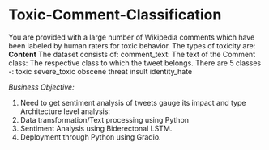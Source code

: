 # Toxic-Comment-Classification
You are provided with a large number of Wikipedia comments which have been labeled by
human raters for toxic behavior. The types of toxicity are:
**Content**
The dataset consists of:
comment_text: The text of the Comment
class: The respective class to which the tweet belongs. There are 5 classes -:
toxic
severe_toxic
obscene
threat
insult
identity_hate

*Business Objective:*
1. Need to get sentiment analysis of tweets gauge its impact and type
Architecture level analysis:
1. Data transformation/Text processing using Python
2. Sentiment Analysis using Biderectonal LSTM.
3. Deployment through Python using Gradio.
